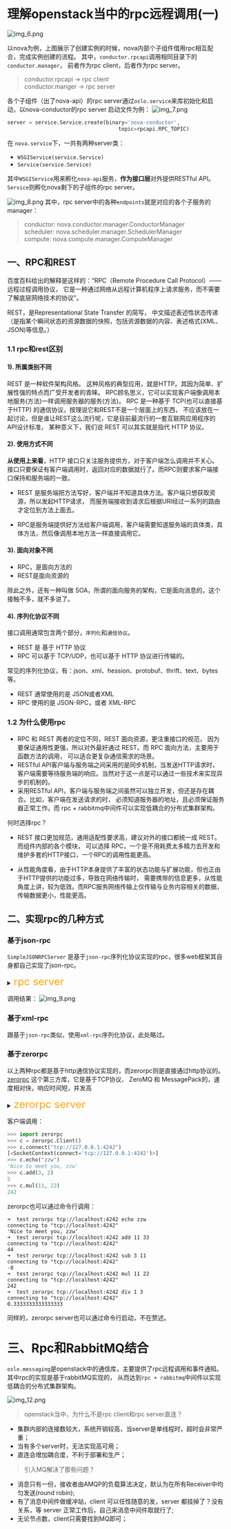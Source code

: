 # 理解openstack当中的rpc远程调用(一)

![img_6.png](img_6.png)

以nova为例，上图展示了创建实例的时候，nova内部个子组件借用rpc相互配合，完成实例创建的流程。
其中，`conductor.rpcapi`调用相同目录下的`conductor.manager`， 前者作为rpc client，后者作为rpc server。

> conductor.rpcapi -> rpc client    
> conductor.manger -> rpc server

各个子组件（出了nova-api）的rpc server通过`oslo.service`来库初始化和启动，以nova-conductor的rpc server
启动文件为例：
![img_7.png](img_7.png)

```python
server = service.Service.create(binary='nova-conductor',
                                    topic=rpcapi.RPC_TOPIC)
```

在 `nova.service`下，一共有两种server类：
- `WSGIService(service.Service)`
- `Service(service.Service)`

其中`WSGIService`用来孵化`nova-api`服务，**作为接口层**对外提供RESTful API。
`Service`则孵化nova剩下的子组件的rpc server。

![img_8.png](img_8.png)
其中，rpc server中的各种`endpoints`就是对应的各个子服务的manager：
> conductor: nova.conductor.manager.ConductorManager    
> scheduler: nova.scheduler.manager.SchedulerManager    
> compute: nova.compute.manager.ComputeManager  

## 一、RPC和REST

百度百科给出的解释是这样的：“RPC（Remote Procedure Call Protocol）——远程过程调用协议，
它是一种通过网络从远程计算机程序上请求服务，而不需要了解底层网络技术的协议”。

REST，是Representational State Transfer 的简写，
中文描述表述性状态传递（是指某个瞬间状态的资源数据的快照，包括资源数据的内容、表述格式(XML、JSON)等信息。）

### 1.1 rpc和rest区别

#### 1). 所属类别不同
REST 是一种软件架构风格。 这种风格的典型应用，就是HTTP。其因为简单、扩展性强的特点而广受开发者的青睐。
RPC顾名思义，它可以实现客户端像调用本地服务(方法)一样调用服务器的服务(方法)。
RPC 是一种基于 TCP(也可以直接基于HTTP) 的通信协议，按理说它和REST不是一个层面上的东西，
不应该放在一起讨论，但是谁让REST这么流行呢，它是目前最流行的一套互联网应用程序的API设计标准，
某种意义下，我们说 REST 可以其实就是指代 HTTP 协议。

#### 2). 使用方式不同

**从使用上来看**，HTTP 接口只关注服务提供方，对于客户端怎么调用并不关心。
接口只要保证有客户端调用时，返回对应的数据就行了。而RPC则要求客户端接口保持和服务端的一致。

* REST 是服务端把方法写好，客户端并不知道具体方法。客户端只想获取资源，所以发起HTTP请求，
  而服务端接收到请求后根据URI经过一系列的路由才定位到方法上面去。
  
* RPC是服务端提供好方法给客户端调用，客户端需要知道服务端的具体类，具体方法，然后像调用本地方法一样直接调用它。

#### 3). 面向对象不同

* RPC，是面向方法的
* REST是面向资源的
  
除此之外，还有一种叫做 SOA，所谓的面向服务的架构，它是面向消息的，这个接触不多，就不多说了。

#### 4). 序列化协议不同
接口调用通常包含两个部分，`序列化`和`通信协议`。

* REST 是 基于 HTTP 协议
* RPC 可以基于 TCP/UDP，也可以基于 HTTP 协议进行传输的。

常见的序列化协议，有：json、xml、hession、protobuf、thrift、text、bytes等。

* REST 通常使用的是 JSON或者XML
* RPC 使用的是 JSON-RPC，或者 XML-RPC

### 1.2 为什么使用rpc

* RPC 和 REST 两者的定位不同，REST 面向资源，更注重接口的规范，
  因为要保证通用性更强，所以对外最好通过 REST。而 RPC 面向方法，主要用于函数方法的调用，
  可以适合更复杂通信需求的场景。
* RESTful API客户端与服务端之间采用的是同步机制，当发送HTTP请求时，
  客户端需要等待服务端的响应。当然对于这一点是可以通过一些技术来实现异步的机制的。
* 采用RESTful API，客户端与服务端之间虽然可以独立开发，但还是存在耦合。比如，客户端在发送请求的时，
  必须知道服务器的地址，且必须保证服务器正常工作。而 rpc + rabbitmq中间件可以实现低耦合的分布式集群架构。
  
何时选择rpc？

* REST 接口更加规范，通用适配性要求高，建议对外的接口都统一成 REST。而组件内部的各个模块，
  可以选择 RPC，一个是不用耗费太多精力去开发和维护多套的HTTP接口，一个RPC的调用性能更高。
  
* 从性能角度看，由于HTTP本身提供了丰富的状态功能与扩展功能，但也正由于HTTP提供的功能过多，导致在网络传输时，
  需要携带的信息更多，从性能角度上讲，较为低效。而RPC服务网络传输上仅传输与业务内容相关的数据，
  传输数据更小，性能更高。
  
## 二、实现rpc的几种方式
### 基于json-rpc
`SimpleJSONRPCServer` 是基于`json-rpc`序列化协议实现的rpc，很多web框架其自身都自己实现了json-rpc。
<details> 
<summary><font size="5" color="orange">rpc server</font></summary>

```python
from jsonrpclib.SimpleJSONRPCServer import SimpleJSONRPCServer

class cal(object):
    
    print("successfully received message!")
    add = lambda self, x, y: x + y
    sub = lambda self, x, y: x - y
    div = lambda self, x, y: x / y
    mul = lambda self, x, y: x * y

obj = cal()
server = SimpleJSONRPCServer(('localhost', 8080))
server.register_instance(obj)
print("RPC server started!")
server.serve_forever()
```

</details>

调用结果：
![img_9.png](img_9.png)

### 基于xml-rpc
跟基于`json-rpc`类似，使用`xml-rpc`序列化协议，此处略过。

### 基于zerorpc
以上两种rpc都是基于http通信协议实现的，而zerorpc则是直接通过http协议的。   
[zerorpc](https://github.com/0rpc/zerorpc-python)
这个第三方库，它是基于TCP协议、 ZeroMQ 和 MessagePack的，速度相对快，响应时间短，并发高

<details> 
<summary><font size="5" color="orange">zerorpc server</font></summary>

```python
import zerorpc

class cal(object):

    echo = lambda self, name: "Nice to meet you, %s" % name
    add = lambda self, x, y: int(x) + int(y)
    sub = lambda self, x, y: int(x) - int(y)
    div = lambda self, x, y: int(x) / int(y)
    mul = lambda self, x, y: int(x) * int(y)

s = zerorpc.Server(cal())
s.bind("tcp://0.0.0.0:4242")
print("Zerorpc started...")
s.run()
```
</details>

客户端调用：
```python
>>> import zerorpc
>>> c = zerorpc.Client()
>>> c.connect("tcp://127.0.0.1:4242")
[<SocketContext(connect='tcp://127.0.0.1:4242')>]
>>> c.echo("zzw")
'Nice to meet you, zzw'
>>> c.add(3, 2)
5
>>> c.mul(11, 22)
242
```
zerorpc也可以通过命令行调用：
```shell
➜  test zerorpc tcp://localhost:4242 echo zzw
connecting to "tcp://localhost:4242"
'Nice to meet you, zzw'
➜  test zerorpc tcp://localhost:4242 add 11 33
connecting to "tcp://localhost:4242"
44
➜  test zerorpc tcp://localhost:4242 sub 3 11
connecting to "tcp://localhost:4242"
-8
➜  test zerorpc tcp://localhost:4242 mul 11 22
connecting to "tcp://localhost:4242"
242
➜  test zerorpc tcp://localhost:4242 div 1 3
connecting to "tcp://localhost:4242"
0.3333333333333333
```

同样的，zerorpc server也可以通过命令行启动，不在赘述。

# 三、Rpc和RabbitMQ结合

`oslo.messaging`是openstack中的通信库，主要提供了rpc远程调用和事件通知。
其中rpc的实现是基于rabbitMQ实现的， 从而达到`rpc + rabbitmq`中间件以实现低耦合的分布式集群架构。

![img_12.png](img_12.png)

> openstack当中，为什么不是rpc client和rpc server直连？
- 集群内部的连接数较大，系统开销较高，当server是单线程时，超时会非常严重；
- 当有多个server时，无法实现高可用；
- 直连会增加耦合度，不利于部署和生产；

> 引入MQ解决了那些问题？
- 消息只有一份，接收者由AMQP的负载算法决定，默认为在所有Receiver中均匀发送(round robin);
- 有了消息中间件做缓冲站，client 可以任性随意的发，server 都挂掉了？没有关系，等 server 正常工作后，自己来消息中间件取就行了;
- 无论节点数，client只需要找到MQ即可；

